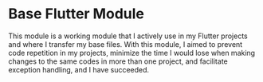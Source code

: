 # Base Flutter Module

This module is a working module that I actively use in my Flutter projects and where I transfer my base files. With this module, I aimed to prevent code repetition in my projects, minimize the time I would lose when making changes to the same codes in more than one project, and facilitate exception handling, and I have succeeded.


